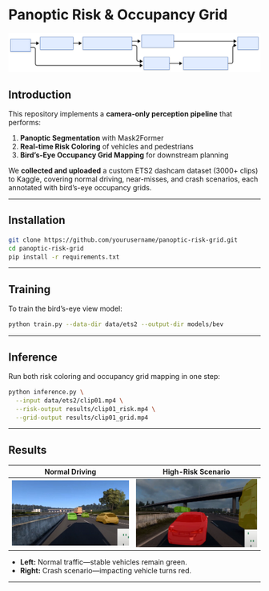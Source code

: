 # Panoptic Risk & Occupancy Grid

![Pipeline](docs/pipeline.svg)

## Introduction

This repository implements a **camera-only perception pipeline** that performs:

1. **Panoptic Segmentation** with Mask2Former  
2. **Real-time Risk Coloring** of vehicles and pedestrians  
3. **Bird’s-Eye Occupancy Grid Mapping** for downstream planning  

We **collected and uploaded** a custom ETS2 dashcam dataset (3000+ clips) to Kaggle, covering normal driving, near-misses, and crash scenarios, each annotated with bird’s-eye occupancy grids.

---

## Installation

```bash
git clone https://github.com/yourusername/panoptic-risk-grid.git
cd panoptic-risk-grid
pip install -r requirements.txt
```

---

## Training

To train the bird’s-eye view model:

```bash
python train.py --data-dir data/ets2 --output-dir models/bev
```

---

## Inference

Run both risk coloring and occupancy grid mapping in one step:

```bash
python inference.py \
  --input data/ets2/clip01.mp4 \
  --risk-output results/clip01_risk.mp4 \
  --grid-output results/clip01_grid.mp4
```

---

## Results

| Normal Driving                          | High-Risk Scenario                       |
|:---------------------------------------:|:----------------------------------------:|
| ![normal](docs/normal.png)              | ![highrisk](docs/highrisk.png)        |

- **Left:** Normal traffic—stable vehicles remain green.  
- **Right:** Crash scenario—impacting vehicle turns red.

---
